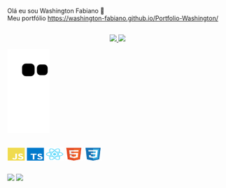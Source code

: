 Olá eu sou Washington Fabiano 👋      
Meu portfólio https://washington-fabiano.github.io/Portfolio-Washington/
##
<div align="center">
  <a href="https://github.com/Washington-Fabiano">
  <img height="180em" src="https://github-readme-stats.vercel.app/api?username=Washington-Fabiano&show_icons=true&theme=dark&include_all_commits=true&count_private=true"/>
  <img height="180em" src="https://github-readme-stats.vercel.app/api/top-langs/?username=Washington-Fabiano&layout=compact&langs_count=7&theme=dark"/>
</div>
   <p dir="auto"> 
   <a target="_blank" rel="noopener noreferrer" href="https://github.com/Washington-Fabiano/Washington-Fabiano/blob/output/github-contribution-grid-snake.svg">
   <img src="https://github.com/rafaballerini/rafaballerini/raw/output/github-contribution-grid-snake.svg" alt="Snake animation" style="max-width: 100%;">
   </a>
   </p>
  <div style="display: inline_block"><br>
  <img align="center" alt="Washington-JS" height="30" width="40" src="https://raw.githubusercontent.com/devicons/devicon/master/icons/javascript/javascript-plain.svg">
  <img align="center" alt="Washington-TS" height="30" width="40" src="https://raw.githubusercontent.com/devicons/devicon/master/icons/typescript/typescript-plain.svg">
  <img align="center" alt="Washington-REACT" height="30" width="40" src="https://raw.githubusercontent.com/devicons/devicon/master/icons/react/react-original.svg">
  <img align="center" alt="Washington-HTML" height="30" width="40" src="https://raw.githubusercontent.com/devicons/devicon/master/icons/html5/html5-original.svg">
  <img align="center" alt="Washington-CSS" height="30" width="40" src="https://raw.githubusercontent.com/devicons/devicon/master/icons/css3/css3-original.svg">
  </div>
  
  ##
  
  <div>
    <a href="https://www.instagram.com/washington_vf/" target="_blank"><img src="https://img.shields.io/badge/-Instagram-%23E4405F?style=for-the-badge&logo=instagram&logoColor=white" target="_blank"></a>
    <a href="https://www.linkedin.com/in/washingtonfabiano/" target="_blank"><img src="https://img.shields.io/badge/-LinkedIn-%230077B5?style=for-the-badge&logo=linkedin&logoColor=white" target="_blank"></a> 
    
  </div>
